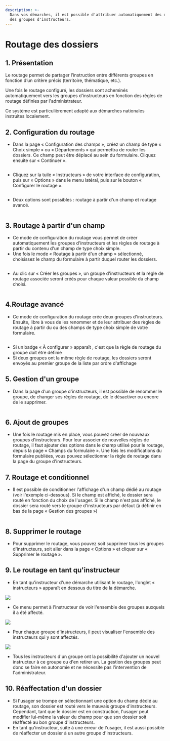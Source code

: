 ```yaml
---
description: >-
  Dans vos démarches, il est possible d'attribuer automatiquement des dossiers à
  des groupes d'instructeurs.
---
```


# Routage des dossiers

## 1. **Présentation**&#x20;

Le routage permet de partager l’instruction entre différents groupes en fonction d’un critère précis (territoire, thématique, etc.).

Une fois le routage configuré, les dossiers sont acheminés automatiquement vers les groupes d'instructeurs en fonction des règles de routage définies par l'administrateur.

Ce système est particulièrement adapté aux démarches nationales instruites localement.

## **2. Configuration du routage**&#x20;

* Dans la page « Configuration des champs », créez un champ de type « Choix simple » ou « Départements » qui permettra de router les dossiers. Ce champ peut être déplacé au sein du formulaire. Cliquez ensuite sur « Continuer ».

<figure><img src="../.gitbook/assets/Screenshot from 2023-05-10 10-31-50.png" alt=""><figcaption></figcaption></figure>

* Cliquez sur la tuile « Instructeurs » de votre interface de configuration, puis sur « Options » dans le menu latéral, puis sur le bouton « Configurer le routage ».

<figure><img src="../.gitbook/assets/Screenshot from 2023-05-12 14-14-52.png" alt=""><figcaption></figcaption></figure>

* Deux options sont possibles : routage à partir d'un champ et routage avancé.

<figure><img src="../.gitbook/assets/Screenshot from 2023-05-12 14-20-51 (1).png" alt=""><figcaption></figcaption></figure>

## **3.  Routage à partir d'un champ**

* Ce mode de configuration du routage vous permet de créer automatiquement les groupes d'instructeurs et les règles de routage à partir du contenu d'un champ de type choix simple.
* Une fois le mode « Routage à partir d'un champ » sélectionné, choisissez le champ du formulaire à partir duquel router les dossiers.



<figure><img src="../.gitbook/assets/Screenshot from 2023-05-12 14-36-55.png" alt=""><figcaption></figcaption></figure>

* Au clic sur « Créer les groupes », un groupe d'instructeurs et la règle de routage associée seront créés pour chaque valeur possible du champ choisi.

<figure><img src="../.gitbook/assets/Screenshot from 2023-05-10 10-24-00.png" alt=""><figcaption></figcaption></figure>



## 4.Routage avancé&#x20;

* Ce mode de configuration du routage crée deux groupes d'instructeurs. Ensuite, libre à vous de les renommer et de leur attribuer des règles de routage à partir du ou des champs de type choix simple de votre formulaire.

<figure><img src="../.gitbook/assets/Screenshot from 2023-05-10 10-34-13.png" alt=""><figcaption></figcaption></figure>

* Si un badge « À configurer » apparaît , c'est que la règle de routage du groupe doit être définie
* Si deux groupes ont la même règle de routage, les dossiers seront envoyés au premier groupe de la liste par ordre d'affichage

## 5. Gestion d'un groupe

* Dans la page d'un groupe d'instructeurs, il est possible de renommer le groupe, de changer ses règles de routage, de le désactiver ou encore de le supprimer.

<figure><img src="../.gitbook/assets/Screenshot from 2023-05-10 10-35-20.png" alt=""><figcaption></figcaption></figure>



## 6. Ajout de groupes

* Une fois le routage mis en place, vous pouvez créer de nouveaux groupes d'instructeurs. Pour leur associer de nouvelles règles de routage, il faut ajouter des options dans le champ utilisé pour le routage, depuis la page « Champs du formulaire ». Une fois les modifications du formulaire publiées, vous pouvez sélectionner la règle de routage dans la page du groupe d'instructeurs.&#x20;

## 7. Routage et conditionnel

* Il est possible de conditionner l'affichage d'un champ dédié au routage (voir l'exemple ci-dessous). Si le champ est affiché, le dossier sera routé en fonction du choix de l'usager. Si le champ n'est pas affiché, le dossier sera routé vers le groupe d'instructeurs par défaut (à définir en bas de la page « Gestion des groupes »)

<figure><img src="../.gitbook/assets/image.png" alt=""><figcaption></figcaption></figure>

## 8. Supprimer le routage

* Pour supprimer le routage, vous pouvez soit supprimer tous les groupes d'instructeurs, soit aller dans la page « Options » et cliquer sur « Supprimer le routage ».

## 9. Le routage en tant qu'instructeur&#x20;

* En tant qu'instructeur d'une démarche utilisant le routage, l'onglet « instructeurs » apparaît en dessous du titre de la démarche.

![](<../.gitbook/assets/Screenshot 2020-01-31 at 10.56.48.png>)

* Ce menu permet à l'instructeur de voir l'ensemble des groupes auxquels il a été affecté.&#x20;

![](<../.gitbook/assets/Screenshot 2020-01-31 at 11.28.49.png>)

* Pour chaque groupe d'instructeurs, il peut visualiser l'ensemble des instructeurs qui y sont affectés.

![](<../.gitbook/assets/Screenshot 2020-01-31 at 11.29.53.png>)

* Tous les instructeurs d'un groupe ont la possibilité d'ajouter un nouvel instructeur à ce groupe ou d'en retirer un. La gestion des groupes peut donc se faire en autonomie et ne nécessite pas l'intervention de l'administrateur.&#x20;

## 10. Réaffectation d'un dossier

* Si l'usager se trompe en sélectionnant une option du champ dédié au routage, son dossier est routé vers le mauvais groupe d'instructeurs. Cependant, tant que le dossier est en construction, l'usager peut modifier lui-même la valeur du champ pour que son dossier soit réaffecté au bon groupe d'instructeurs.
* En tant qu'instructeur, suite à une erreur de l'usager, il est aussi possible de réaffecter un dossier à un autre groupe d'instructeurs.&#x20;



<figure><img src="../.gitbook/assets/Screenshot from 2023-07-25 10-12-43.png" alt=""><figcaption></figcaption></figure>



